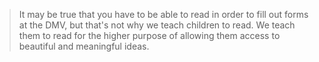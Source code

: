 >It may be true that you have to be able to read in order to fill out forms at the DMV, but that's not why we teach children to read. We teach them to read for the higher purpose of allowing them access to beautiful and meaningful ideas.